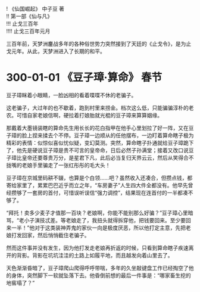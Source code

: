 ! 《仙国崛起》 中子豆 著  
!! 第一部《仙与凡》  
!!! 止戈三百年  
!!!! 止戈三百年元月

三百年前，天梦洲鏖战多年的各种俗世势力突然接到了天廷的《止戈令》，是为止戈元年。从此，天梦洲进入了长期的和平。

# 300-01-01 《豆子璋·算命》 春节

豆子璋眯着小眼睛，一脸凶相的看着喋喋不休的老骗子。

这老骗子，大过年的也不歇着，跑到村里来捞金。档次这么低，只能骗骗淳朴的老农。可惜自家老娘信啊，硬拉着打娘胎就光棍的豆子璋来算算姻缘。

那戴着大墨镜装瞎的算命先生用长长的花白指甲在他手心里划拉了好一阵，又在豆子璋的脸上捏来揉去个不停。豆子璋一边顺从的任他摆布，一边盯着算命瞎子极为精彩的表情：似惊似喜似忧似疑，变幻莫测。突然，算命瞎子扑通就给豆子璋跪下了，他先是硬说豆子璋是贵不可言的皇帝命，日后必然子孙满堂；接着又改口说豆子璋比皇帝还要尊贵万分，是星君下凡，此后必当复归天界云云，然后从笑得合不拢嘴的老娘手里骗走了一张红彤彤的毛大头！

豆子璋在京城里码耕不辍，也算是个白领……吧？虽然收入还凑合，但攒点钱，都寄给家里了，累累巴巴近乎而立之年，“车房妻子”人生四大件全都没有。他早先曾经攒够了一套房的首付，可惜误听误信“强力调控”，结果现在连首付的一半都凑不够了。

“拜托！卖多少麦子才值那一百块？老娘啊，你能不能别那么好骗？”豆子璋心里暗骂，“老小子演技忒差。等老娘走了，我扭头就得拆穿他，把钱要回来。至少要回来一半！”他对于这类装神弄鬼的家伙一向是极度厌恶，所以他打定主意，先把老娘打发回家，然后悄悄截住老骗子。

然而这件事并没有发生，因为他打发走老娘再折返的时候，只看到算命瞎子疾速离开的背影。背影在坑坑洼洼的土路上如履平地，而且越发向着山里去了。

天色渐渐昏暗了，豆子璋爬山爬得呼呼带喘，多年的久坐敲键盘工作已经掏空了他的身体，突然脚下一软就坠落下去。他昏倒前想的最后一件事是：“哪家畜生挖的地窖塌了？”